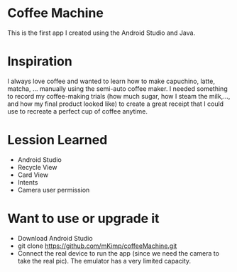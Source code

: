 # Coffee Machine

This is the first app I created using the Android Studio and Java.

# Inspiration

I always love coffee and wanted to learn how to make capuchino, latte, matcha, ... manually using the semi-auto coffee maker. I needed something to record my coffee-making trials (how much sugar, how I steam the milk,..., and how my final product looked like) to 
create a great receipt that I could use to recreate a perfect cup of coffee anytime.

# Lession Learned
 - Android Studio
 - Recycle View
 - Card View
 - Intents
 - Camera user permission

# Want to use or upgrade it
 - Download Android Studio
 - git clone https://github.com/mKimp/coffeeMachine.git
 - Connect the real device to run the app (since we need the camera to take the real pic). The emulator has a very limited capacity.
